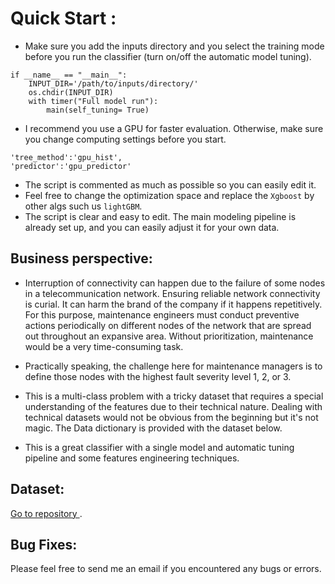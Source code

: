 
# Quick Start : 
 
 - Make sure you add the inputs directory and you select the training mode before you run the classifier (turn on/off the automatic model tuning).
```
if __name__ == "__main__":
    INPUT_DIR='/path/to/inputs/directory/'
    os.chdir(INPUT_DIR)
    with timer("Full model run"):
        main(self_tuning= True) 
```
 - I recommend you use a GPU for faster evaluation. Otherwise, make sure you change computing settings before you start. 
```
'tree_method':'gpu_hist', 
'predictor':'gpu_predictor'
```
 - The script is commented as much as possible so you can easily edit it.
 - Feel free to change the optimization space and replace the `Xgboost`  by other algs such us `lightGBM`. 
 - The script is clear and easy to edit. The main modeling pipeline is already set up, and you can easily adjust it for your own data. 
 
## Business perspective:

 - Interruption of connectivity can happen due to the failure of some nodes in a telecommunication network. Ensuring reliable network connectivity is curial. It can harm the brand of the company if it happens repetitively. 
For this purpose, maintenance engineers must conduct preventive actions periodically on different nodes of the network that are spread out throughout an expansive area. Without prioritization, maintenance would be a very time-consuming task. 

 - Practically speaking, the challenge here for maintenance managers is to define those nodes with the highest fault severity level 1, 2, or 3. 

 - This is a multi-class problem with a tricky dataset that requires a special understanding of the features due to their technical nature. Dealing with technical datasets would not be obvious from the beginning but it's not magic. The Data dictionary is provided with the dataset below. 

 - This is a great classifier with a single model and automatic tuning pipeline and some features engineering techniques. 



## Dataset: 

[Go to repository ](https://www.kaggle.com/c/telstra-recruiting-network/data/).


## Bug Fixes:
Please feel free to send me an email if you encountered any bugs or errors. 


